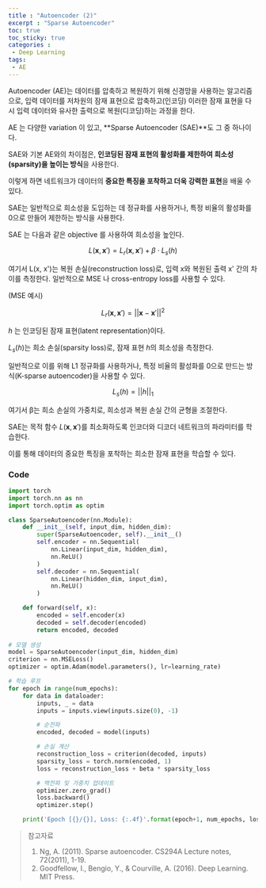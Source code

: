 ```yaml
---
title : "Autoencoder (2)"
excerpt : "Sparse Autoencoder"
toc: true
toc_sticky: true
categories :
 - Deep Learning
tags:
 - AE
---
```






Autoencoder (AE)는 데이터를 압축하고 복원하기 위해 신경망을 사용하는 알고리즘으로, 입력 데이터를 저차원의 잠재 표현으로 압축하고(인코딩) 이러한 잠재 표현을 다시 입력 데이터와 유사한 출력으로 복원(디코딩)하는 과정을 한다.

AE 는 다양한 variation 이 있고, **Sparse Autoencoder (SAE)**도 그 중 하나이다.

SAE와 기본 AE와의 차이점은, **인코딩된 잠재 표현의 활성화를 제한하여 희소성(sparsity)을 높이는 방식**을 사용한다. 

이렇게 하면 네트워크가 데이터의 **중요한 특징을 포착하고 더욱 강력한 표현**을 배울 수 있다. 





SAE는 일반적으로 희소성을 도입하는 데 정규화를 사용하거나, 
특정 비율의 활성화를 0으로 만들어 제한하는 방식을 사용한다.

SAE 는 다음과 같은 objective 를 사용하여 희소성을 높인다.

$$L(\mathbf{x},\mathbf{x}') =L_r(\mathbf{x},\mathbf{x}') + \beta \cdot L_s(h) $$

여기서 L(x, x')는 복원 손실(reconstruction loss)로, 입력 x와 복원된 출력 x' 간의 차이를 측정한다. 일반적으로 MSE 나 cross-entropy loss를 사용할 수 있다.

(MSE 예시)

$$L_r(\mathbf{x},\mathbf{x}') = ||\mathbf{x}-\mathbf{x}'||^2$$

$h$ 는 인코딩된 잠재 표현(latent representation)이다. 

$L_s(h)$는 희소 손실(sparsity loss)로, 잠재 표현 $h$의 희소성을 측정한다. 

일반적으로 이를 위해 L1 정규화를 사용하거나, 특정 비율의 활성화를 0으로 만드는 방식(K-sparse autoencoder)을 사용할 수 있다.

$$L_s(h) = ||h||_1$$

여기서 β는 희소 손실의 가중치로, 희소성과 복원 손실 간의 균형을 조절한다.

SAE는 목적 함수 $L(\mathbf{x},\mathbf{x}')$를 최소화하도록 인코더와 디코더 네트워크의 파라미터를 학습한다. 

이를 통해 데이터의 중요한 특징을 포착하는 희소한 잠재 표현을 학습할 수 있다. 



### Code

```python
import torch
import torch.nn as nn
import torch.optim as optim

class SparseAutoencoder(nn.Module):
    def __init__(self, input_dim, hidden_dim):
        super(SparseAutoencoder, self).__init__()
        self.encoder = nn.Sequential(
            nn.Linear(input_dim, hidden_dim),
            nn.ReLU()
        )
        self.decoder = nn.Sequential(
            nn.Linear(hidden_dim, input_dim),
            nn.ReLU()
        )

    def forward(self, x):
        encoded = self.encoder(x)
        decoded = self.decoder(encoded)
        return encoded, decoded
    
# 모델 생성
model = SparseAutoencoder(input_dim, hidden_dim)
criterion = nn.MSELoss()
optimizer = optim.Adam(model.parameters(), lr=learning_rate)

# 학습 루프
for epoch in range(num_epochs):
    for data in dataloader:
        inputs, _ = data
        inputs = inputs.view(inputs.size(0), -1)

        # 순전파
        encoded, decoded = model(inputs)

        # 손실 계산
        reconstruction_loss = criterion(decoded, inputs)
        sparsity_loss = torch.norm(encoded, 1)
        loss = reconstruction_loss + beta * sparsity_loss

        # 역전파 및 가중치 업데이트
        optimizer.zero_grad()
        loss.backward()
        optimizer.step()

    print('Epoch [{}/{}], Loss: {:.4f}'.format(epoch+1, num_epochs, loss.item()))

```





> 참고자료
>
> 1. Ng, A. (2011). Sparse autoencoder. CS294A Lecture notes, 72(2011), 1-19.
> 2. Goodfellow, I., Bengio, Y., & Courville, A. (2016). Deep Learning. MIT Press.
